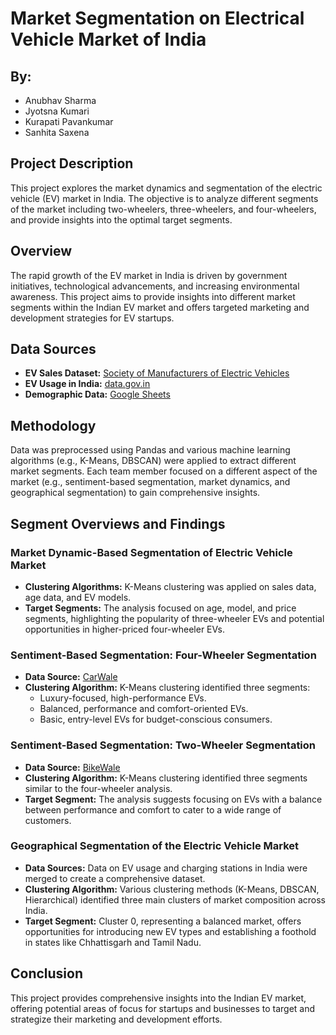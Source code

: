 # Market Segmentation on Electrical Vehicle Market of India

## By:

- Anubhav Sharma
- Jyotsna Kumari
- Kurapati Pavankumar
- Sanhita Saxena

## Project Description

This project explores the market dynamics and segmentation of the electric vehicle (EV) market in India. The objective is to analyze different segments of the market including two-wheelers, three-wheelers, and four-wheelers, and provide insights into the optimal target segments.


## Overview

The rapid growth of the EV market in India is driven by government initiatives, technological advancements, and increasing environmental awareness. This project aims to provide insights into different market segments within the Indian EV market and offers targeted marketing and development strategies for EV startups.


## Data Sources

- **EV Sales Dataset:** [Society of Manufacturers of Electric Vehicles](https://www.smev.in/statistics)
- **EV Usage in India:** [data.gov.in](https://data.gov.in/resource/category-wise-number-electric-vehicles-used-roads-india-03-august-2022)
- **Demographic Data:** [Google Sheets](https://docs.google.com/spreadsheets/d/1deb1cQsAMGCT_njTbpTaUUgUfOgtA/x8ggx61N77zQzs/edit#gid=1871162304)


## Methodology

Data was preprocessed using Pandas and various machine learning algorithms (e.g., K-Means, DBSCAN) were applied to extract different market segments. Each team member focused on a different aspect of the market (e.g., sentiment-based segmentation, market dynamics, and geographical segmentation) to gain comprehensive insights.

## Segment Overviews and Findings

### Market Dynamic-Based Segmentation of Electric Vehicle Market

- **Clustering Algorithms:** K-Means clustering was applied on sales data, age data, and EV models.
- **Target Segments:** The analysis focused on age, model, and price segments, highlighting the popularity of three-wheeler EVs and potential opportunities in higher-priced four-wheeler EVs.

### Sentiment-Based Segmentation: Four-Wheeler Segmentation

- **Data Source:** [CarWale](https://www.carwale.com/)
- **Clustering Algorithm:** K-Means clustering identified three segments:
    - Luxury-focused, high-performance EVs.
    - Balanced, performance and comfort-oriented EVs.
    - Basic, entry-level EVs for budget-conscious consumers.

### Sentiment-Based Segmentation: Two-Wheeler Segmentation

- **Data Source:** [BikeWale](https://www.bikewale.com/)
- **Clustering Algorithm:** K-Means clustering identified three segments similar to the four-wheeler analysis.
- **Target Segment:** The analysis suggests focusing on EVs with a balance between performance and comfort to cater to a wide range of customers.

### Geographical Segmentation of the Electric Vehicle Market

- **Data Sources:** Data on EV usage and charging stations in India were merged to create a comprehensive dataset.
- **Clustering Algorithm:** Various clustering methods (K-Means, DBSCAN, Hierarchical) identified three main clusters of market composition across India.
- **Target Segment:** Cluster 0, representing a balanced market, offers opportunities for introducing new EV types and establishing a foothold in states like Chhattisgarh and Tamil Nadu.

## Conclusion

This project provides comprehensive insights into the Indian EV market, offering potential areas of focus for startups and businesses to target and strategize their marketing and development efforts.
